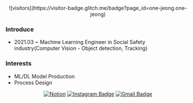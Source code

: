 <div align=center>
![visitors](https://visitor-badge.glitch.me/badge?page_id=one-jeong.one-jeong)

</div>

### Introduce
- 2021.03 ~ Machine Learning Engineer in Social Safety industry(Computer Vision - Object detection, Tracking)


### Interests
- ML/DL Model Production
- Process Design

<div align=center>

<!-- [![Portfolio Badge](http://img.shields.io/badge/-Tech%20blog-black?style=flat-square&logo=github&link=https://one-jeong.github.io/away_blog/)](https://one-jeong.github.io//away_blog/)  -->
[![Notion](https://img.shields.io/badge/Portfolio-%23000000.svg?style=flat-square&logo=notion&logoColor=white&link=https://wannaway.oopy.io/)](https://wannaway.oopy.io)
[![Instagram Badge](https://img.shields.io/badge/-Instagram-dd2a7b?style=flat-square&logo=instagram&logoColor=white&link=https://www.instagram.com/a_w_ay/)](https://www.instagram.com/a_w_ay/) 
[![Gmail Badge](https://img.shields.io/badge/-Gmail-d14836?style=flat-square&logo=Gmail&logoColor=white&link=mailto:itzmewj97@gmail.com)](mailto:itzmewj97@gmail.com)
  
<!-- [![Away's GitHub stats](https://github-readme-stats.vercel.app/api?username=one-jeong)](https://github.com/one-jeong/github-readme-stats) -->

</div>

